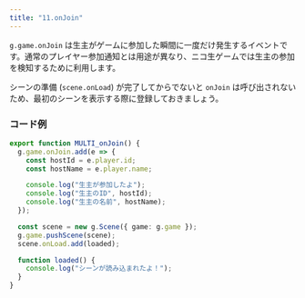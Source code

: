 ```yaml
---
title: "11.onJoin"
---
```


`g.game.onJoin` は生主がゲームに参加した瞬間に一度だけ発生するイベントです。通常のプレイヤー参加通知とは用途が異なり、ニコ生ゲームでは生主の参加を検知するために利用します。

シーンの準備 (`scene.onLoad`) が完了してからでないと `onJoin` は呼び出されないため、最初のシーンを表示する際に登録しておきましょう。

### コード例

```ts
export function MULTI_onJoin() {
  g.game.onJoin.add(e => {
    const hostId = e.player.id;
    const hostName = e.player.name;

    console.log("生主が参加したよ");
    console.log("生主のID", hostId);
    console.log("生主の名前", hostName);
  });

  const scene = new g.Scene({ game: g.game });
  g.game.pushScene(scene);
  scene.onLoad.add(loaded);

  function loaded() {
    console.log("シーンが読み込まれたよ！");
  }
}
```
